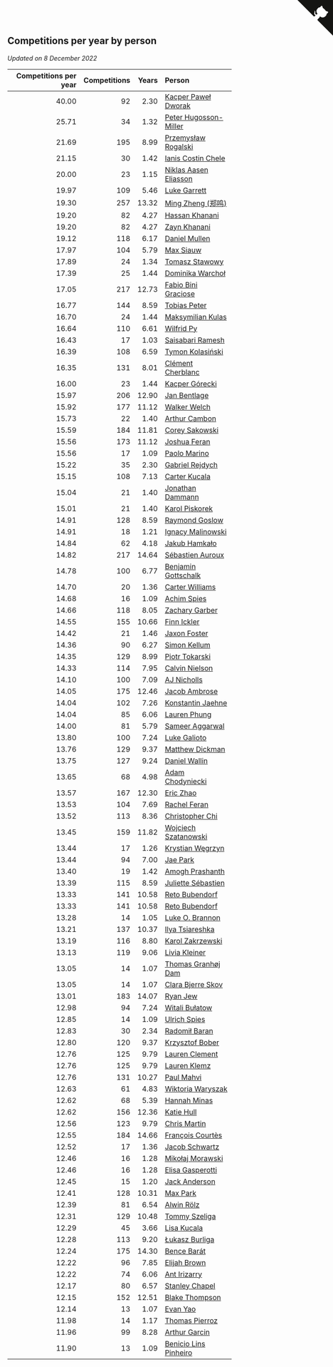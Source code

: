 ## Competitions per year by person

*Updated on  8 December 2022*

| Competitions per year | Competitions | Years | Person |
| ---: | ---: | ---: | :--- |
| 40.00 | 92 | 2.30 | [Kacper Paweł Dworak](https://www.worldcubeassociation.org/persons/2020DWOR01) |
| 25.71 | 34 | 1.32 | [Peter Hugosson-Miller](https://www.worldcubeassociation.org/persons/2021HUGO01) |
| 21.69 | 195 | 8.99 | [Przemysław Rogalski](https://www.worldcubeassociation.org/persons/2013ROGA02) |
| 21.15 | 30 | 1.42 | [Ianis Costin Chele](https://www.worldcubeassociation.org/persons/2021CHEL01) |
| 20.00 | 23 | 1.15 | [Niklas Aasen Eliasson](https://www.worldcubeassociation.org/persons/2021ELIA01) |
| 19.97 | 109 | 5.46 | [Luke Garrett](https://www.worldcubeassociation.org/persons/2017GARR05) |
| 19.30 | 257 | 13.32 | [Ming Zheng (郑鸣)](https://www.worldcubeassociation.org/persons/2009ZHEN11) |
| 19.20 | 82 | 4.27 | [Hassan Khanani](https://www.worldcubeassociation.org/persons/2018KHAN26) |
| 19.20 | 82 | 4.27 | [Zayn Khanani](https://www.worldcubeassociation.org/persons/2018KHAN28) |
| 19.12 | 118 | 6.17 | [Daniel Mullen](https://www.worldcubeassociation.org/persons/2016MULL04) |
| 17.97 | 104 | 5.79 | [Max Siauw](https://www.worldcubeassociation.org/persons/2017SIAU02) |
| 17.89 | 24 | 1.34 | [Tomasz Stawowy](https://www.worldcubeassociation.org/persons/2021STAW01) |
| 17.39 | 25 | 1.44 | [Dominika Warchoł](https://www.worldcubeassociation.org/persons/2021WARC01) |
| 17.05 | 217 | 12.73 | [Fabio Bini Graciose](https://www.worldcubeassociation.org/persons/2010GRAC02) |
| 16.77 | 144 | 8.59 | [Tobias Peter](https://www.worldcubeassociation.org/persons/2014PETE03) |
| 16.70 | 24 | 1.44 | [Maksymilian Kulas](https://www.worldcubeassociation.org/persons/2021KULA02) |
| 16.64 | 110 | 6.61 | [Wilfrid Py](https://www.worldcubeassociation.org/persons/2016PYWI01) |
| 16.43 | 17 | 1.03 | [Saisabari Ramesh](https://www.worldcubeassociation.org/persons/2021RAME01) |
| 16.39 | 108 | 6.59 | [Tymon Kolasiński](https://www.worldcubeassociation.org/persons/2016KOLA02) |
| 16.35 | 131 | 8.01 | [Clément Cherblanc](https://www.worldcubeassociation.org/persons/2014CHER05) |
| 16.00 | 23 | 1.44 | [Kacper Górecki](https://www.worldcubeassociation.org/persons/2021GORE01) |
| 15.97 | 206 | 12.90 | [Jan Bentlage](https://www.worldcubeassociation.org/persons/2010BENT01) |
| 15.92 | 177 | 11.12 | [Walker Welch](https://www.worldcubeassociation.org/persons/2011WELC01) |
| 15.73 | 22 | 1.40 | [Arthur Cambon](https://www.worldcubeassociation.org/persons/2021CAMB01) |
| 15.59 | 184 | 11.81 | [Corey Sakowski](https://www.worldcubeassociation.org/persons/2011SAKO01) |
| 15.56 | 173 | 11.12 | [Joshua Feran](https://www.worldcubeassociation.org/persons/2011FERA01) |
| 15.56 | 17 | 1.09 | [Paolo Marino](https://www.worldcubeassociation.org/persons/2021MARI04) |
| 15.22 | 35 | 2.30 | [Gabriel Rejdych](https://www.worldcubeassociation.org/persons/2020REJD01) |
| 15.15 | 108 | 7.13 | [Carter Kucala](https://www.worldcubeassociation.org/persons/2015KUCA01) |
| 15.04 | 21 | 1.40 | [Jonathan Dammann](https://www.worldcubeassociation.org/persons/2021DAMM01) |
| 15.01 | 21 | 1.40 | [Karol Piskorek](https://www.worldcubeassociation.org/persons/2021PISK01) |
| 14.91 | 128 | 8.59 | [Raymond Goslow](https://www.worldcubeassociation.org/persons/2014GOSL01) |
| 14.91 | 18 | 1.21 | [Ignacy Malinowski](https://www.worldcubeassociation.org/persons/2021MALI02) |
| 14.84 | 62 | 4.18 | [Jakub Hamkało](https://www.worldcubeassociation.org/persons/2018HAMK01) |
| 14.82 | 217 | 14.64 | [Sébastien Auroux](https://www.worldcubeassociation.org/persons/2008AURO01) |
| 14.78 | 100 | 6.77 | [Benjamin Gottschalk](https://www.worldcubeassociation.org/persons/2016GOTT01) |
| 14.70 | 20 | 1.36 | [Carter Williams](https://www.worldcubeassociation.org/persons/2021WILL06) |
| 14.68 | 16 | 1.09 | [Achim Spies](https://www.worldcubeassociation.org/persons/2021SPIE01) |
| 14.66 | 118 | 8.05 | [Zachary Garber](https://www.worldcubeassociation.org/persons/2014GARB01) |
| 14.55 | 155 | 10.66 | [Finn Ickler](https://www.worldcubeassociation.org/persons/2012ICKL01) |
| 14.42 | 21 | 1.46 | [Jaxon Foster](https://www.worldcubeassociation.org/persons/2021FOST01) |
| 14.36 | 90 | 6.27 | [Simon Kellum](https://www.worldcubeassociation.org/persons/2016KELL12) |
| 14.35 | 129 | 8.99 | [Piotr Tokarski](https://www.worldcubeassociation.org/persons/2013TOKA01) |
| 14.33 | 114 | 7.95 | [Calvin Nielson](https://www.worldcubeassociation.org/persons/2014NIEL03) |
| 14.10 | 100 | 7.09 | [AJ Nicholls](https://www.worldcubeassociation.org/persons/2015NICH04) |
| 14.05 | 175 | 12.46 | [Jacob Ambrose](https://www.worldcubeassociation.org/persons/2010AMBR01) |
| 14.04 | 102 | 7.26 | [Konstantin Jaehne](https://www.worldcubeassociation.org/persons/2015JAEH01) |
| 14.04 | 85 | 6.06 | [Lauren Phung](https://www.worldcubeassociation.org/persons/2016PHUN02) |
| 14.00 | 81 | 5.79 | [Sameer Aggarwal](https://www.worldcubeassociation.org/persons/2017AGGA01) |
| 13.80 | 100 | 7.24 | [Luke Galioto](https://www.worldcubeassociation.org/persons/2015GALI02) |
| 13.76 | 129 | 9.37 | [Matthew Dickman](https://www.worldcubeassociation.org/persons/2013DICK01) |
| 13.75 | 127 | 9.24 | [Daniel Wallin](https://www.worldcubeassociation.org/persons/2013WALL03) |
| 13.65 | 68 | 4.98 | [Adam Chodyniecki](https://www.worldcubeassociation.org/persons/2017CHOD02) |
| 13.57 | 167 | 12.30 | [Eric Zhao](https://www.worldcubeassociation.org/persons/2010ZHAO19) |
| 13.53 | 104 | 7.69 | [Rachel Feran](https://www.worldcubeassociation.org/persons/2015FERA01) |
| 13.52 | 113 | 8.36 | [Christopher Chi](https://www.worldcubeassociation.org/persons/2014CHIC01) |
| 13.45 | 159 | 11.82 | [Wojciech Szatanowski](https://www.worldcubeassociation.org/persons/2011SZAT01) |
| 13.44 | 17 | 1.26 | [Krystian Węgrzyn](https://www.worldcubeassociation.org/persons/2021WEGR01) |
| 13.44 | 94 | 7.00 | [Jae Park](https://www.worldcubeassociation.org/persons/2015PARK24) |
| 13.40 | 19 | 1.42 | [Amogh Prashanth](https://www.worldcubeassociation.org/persons/2021PRAS01) |
| 13.39 | 115 | 8.59 | [Juliette Sébastien](https://www.worldcubeassociation.org/persons/2014SEBA01) |
| 13.33 | 141 | 10.58 | [Reto Bubendorf](https://www.worldcubeassociation.org/persons/2012BUBE01) |
| 13.33 | 141 | 10.58 | [Reto Bubendorf](https://www.worldcubeassociation.org/persons/2012BUBE01) |
| 13.28 | 14 | 1.05 | [Luke O. Brannon](https://www.worldcubeassociation.org/persons/2021BRAN02) |
| 13.21 | 137 | 10.37 | [Ilya Tsiareshka](https://www.worldcubeassociation.org/persons/2012TERE01) |
| 13.19 | 116 | 8.80 | [Karol Zakrzewski](https://www.worldcubeassociation.org/persons/2014ZAKR01) |
| 13.13 | 119 | 9.06 | [Livia Kleiner](https://www.worldcubeassociation.org/persons/2013KLEI03) |
| 13.05 | 14 | 1.07 | [Thomas Granhøj Dam](https://www.worldcubeassociation.org/persons/2021DAMT01) |
| 13.05 | 14 | 1.07 | [Clara Bjerre Skov](https://www.worldcubeassociation.org/persons/2021SKOV01) |
| 13.01 | 183 | 14.07 | [Ryan Jew](https://www.worldcubeassociation.org/persons/2008JEWR01) |
| 12.98 | 94 | 7.24 | [Witali Bułatow](https://www.worldcubeassociation.org/persons/2015BUAT01) |
| 12.85 | 14 | 1.09 | [Ulrich Spies](https://www.worldcubeassociation.org/persons/2021SPIE02) |
| 12.83 | 30 | 2.34 | [Radomił Baran](https://www.worldcubeassociation.org/persons/2020BARA02) |
| 12.80 | 120 | 9.37 | [Krzysztof Bober](https://www.worldcubeassociation.org/persons/2013BOBE01) |
| 12.76 | 125 | 9.79 | [Lauren Clement](https://www.worldcubeassociation.org/persons/2013KLEM01) |
| 12.76 | 125 | 9.79 | [Lauren Klemz](https://www.worldcubeassociation.org/persons/2013KLEM01) |
| 12.76 | 131 | 10.27 | [Paul Mahvi](https://www.worldcubeassociation.org/persons/2012MAHV01) |
| 12.63 | 61 | 4.83 | [Wiktoria Waryszak](https://www.worldcubeassociation.org/persons/2018WARY01) |
| 12.62 | 68 | 5.39 | [Hannah Minas](https://www.worldcubeassociation.org/persons/2017MINA04) |
| 12.62 | 156 | 12.36 | [Katie Hull](https://www.worldcubeassociation.org/persons/2010HULL01) |
| 12.56 | 123 | 9.79 | [Chris Martin](https://www.worldcubeassociation.org/persons/2013MART03) |
| 12.55 | 184 | 14.66 | [François Courtès](https://www.worldcubeassociation.org/persons/2008COUR01) |
| 12.52 | 17 | 1.36 | [Jacob Schwartz](https://www.worldcubeassociation.org/persons/2021SCHW01) |
| 12.46 | 16 | 1.28 | [Mikołaj Morawski](https://www.worldcubeassociation.org/persons/2021MORA01) |
| 12.46 | 16 | 1.28 | [Elisa Gasperotti](https://www.worldcubeassociation.org/persons/2021GASP01) |
| 12.45 | 15 | 1.20 | [Jack Anderson](https://www.worldcubeassociation.org/persons/2021ANDE05) |
| 12.41 | 128 | 10.31 | [Max Park](https://www.worldcubeassociation.org/persons/2012PARK03) |
| 12.39 | 81 | 6.54 | [Alwin Rölz](https://www.worldcubeassociation.org/persons/2016ROLZ01) |
| 12.31 | 129 | 10.48 | [Tommy Szeliga](https://www.worldcubeassociation.org/persons/2012SZEL01) |
| 12.29 | 45 | 3.66 | [Lisa Kucala](https://www.worldcubeassociation.org/persons/2019KUCA01) |
| 12.28 | 113 | 9.20 | [Łukasz Burliga](https://www.worldcubeassociation.org/persons/2013BURL01) |
| 12.24 | 175 | 14.30 | [Bence Barát](https://www.worldcubeassociation.org/persons/2008BARA01) |
| 12.22 | 96 | 7.85 | [Elijah Brown](https://www.worldcubeassociation.org/persons/2015BROW03) |
| 12.22 | 74 | 6.06 | [Ant Irizarry](https://www.worldcubeassociation.org/persons/2016IRIZ02) |
| 12.17 | 80 | 6.57 | [Stanley Chapel](https://www.worldcubeassociation.org/persons/2016CHAP04) |
| 12.15 | 152 | 12.51 | [Blake Thompson](https://www.worldcubeassociation.org/persons/2010THOM03) |
| 12.14 | 13 | 1.07 | [Evan Yao](https://www.worldcubeassociation.org/persons/2021YAOE02) |
| 11.98 | 14 | 1.17 | [Thomas Pierroz](https://www.worldcubeassociation.org/persons/2021PIER01) |
| 11.96 | 99 | 8.28 | [Arthur Garcin](https://www.worldcubeassociation.org/persons/2014GARC27) |
| 11.90 | 13 | 1.09 | [Benicio Lins Pinheiro](https://www.worldcubeassociation.org/persons/2021PINH01) |


<a href="https://github.com/jonatanklosko/wca_statistics" class="github-corner" aria-label="View source on Github"><svg width="80" height="80" viewBox="0 0 250 250" style="fill:#151513; color:#fff; position: absolute; top: 0; border: 0; right: 0;" aria-hidden="true"><path d="M0,0 L115,115 L130,115 L142,142 L250,250 L250,0 Z"></path><path d="M128.3,109.0 C113.8,99.7 119.0,89.6 119.0,89.6 C122.0,82.7 120.5,78.6 120.5,78.6 C119.2,72.0 123.4,76.3 123.4,76.3 C127.3,80.9 125.5,87.3 125.5,87.3 C122.9,97.6 130.6,101.9 134.4,103.2" fill="currentColor" style="transform-origin: 130px 106px;" class="octo-arm"></path><path d="M115.0,115.0 C114.9,115.1 118.7,116.5 119.8,115.4 L133.7,101.6 C136.9,99.2 139.9,98.4 142.2,98.6 C133.8,88.0 127.5,74.4 143.8,58.0 C148.5,53.4 154.0,51.2 159.7,51.0 C160.3,49.4 163.2,43.6 171.4,40.1 C171.4,40.1 176.1,42.5 178.8,56.2 C183.1,58.6 187.2,61.8 190.9,65.4 C194.5,69.0 197.7,73.2 200.1,77.6 C213.8,80.2 216.3,84.9 216.3,84.9 C212.7,93.1 206.9,96.0 205.4,96.6 C205.1,102.4 203.0,107.8 198.3,112.5 C181.9,128.9 168.3,122.5 157.7,114.1 C157.9,116.9 156.7,120.9 152.7,124.9 L141.0,136.5 C139.8,137.7 141.6,141.9 141.8,141.8 Z" fill="currentColor" class="octo-body"></path></svg></a><style>.github-corner:hover .octo-arm{animation:octocat-wave 560ms ease-in-out}@keyframes octocat-wave{0%,100%{transform:rotate(0)}20%,60%{transform:rotate(-25deg)}40%,80%{transform:rotate(10deg)}}@media (max-width:500px){.github-corner:hover .octo-arm{animation:none}.github-corner .octo-arm{animation:octocat-wave 560ms ease-in-out}}</style>
